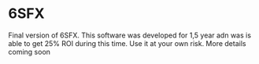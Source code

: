 # 6SFX
Final version of 6SFX. This software was developed for 1,5 year adn was is able to get 25% ROI during this time. Use it at your own risk.
More details coming soon
